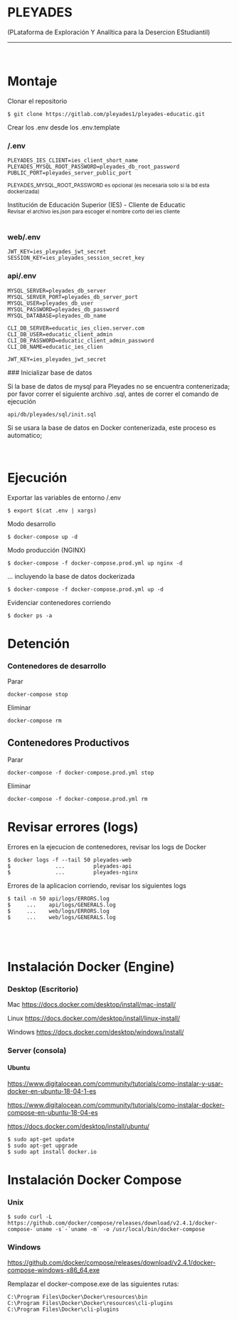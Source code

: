 # PLEYADES 
(PLataforma de Exploración Y Analítica para la Desercion EStudiantil)

----------

<small>
</small>
<br>

# Montaje
Clonar el repositorio
```console
$ git clone https://gitlab.com/pleyades1/pleyades-educatic.git
```

Crear los .env desde los .env.template 

###  /.env
```env
PLEYADES_IES_CLIENT=ies_client_short_name
PLEYADES_MYSQL_ROOT_PASSWORD=pleyades_db_root_password
PUBLIC_PORT=pleyades_server_public_port
```
<small>PLEYADES_MYSQL_ROOT_PASSWORD es opcional (es necesaria solo si la bd esta dockerizada)</small>


Institución de Educación Superior (IES) - Cliente de Educatic
<br>
<small>Revisar el archivo ies.json para escoger el nombre corto del ies cliente</small>
<br>
<br>

###  web/.env
```env
JWT_KEY=ies_pleyades_jwt_secret
SESSION_KEY=ies_pleyades_session_secret_key
```


### api/.env
```env
MYSQL_SERVER=pleyades_db_server
MYSQL_SERVER_PORT=pleyades_db_server_port
MYSQL_USER=pleyades_db_user
MYSQL_PASSWORD=pleyades_db_password
MYSQL_DATABASE=pleyades_db_name

CLI_DB_SERVER=educatic_ies_clien.server.com
CLI_DB_USER=educatic_client_admin
CLI_DB_PASSWORD=educatic_client_admin_password
CLI_DB_NAME=educatic_ies_clien

JWT_KEY=ies_pleyades_jwt_secret
```

### Inicializar base de datos

Si la base de datos de mysql para Pleyades no se encuentra contenerizada;
por favor correr el siguiente archivo .sql, antes de correr el comando de ejecución 
```
api/db/pleyades/sql/init.sql
```
Si se usara la base de datos en Docker contenerizada, este proceso es automatico;

<br>

# Ejecución

Exportar las variables de entorno /.env
```console
$ export $(cat .env | xargs)
```

Modo desarrollo 
```console
$ docker-compose up -d
```

Modo producción (NGINX)
```console
$ docker-compose -f docker-compose.prod.yml up nginx -d
```

... incluyendo la base de datos dockerizada
```console
$ docker-compose -f docker-compose.prod.yml up -d
```

Evidenciar contenedores corriendo
```console
$ docker ps -a
```


# Detención 


### Contenedores de desarrollo

Parar 
```console
docker-compose stop
```
Eliminar 
```console
docker-compose rm
```

## Contenedores Productivos
Parar
```console
docker-compose -f docker-compose.prod.yml stop
```
Eliminar 
```console
docker-compose -f docker-compose.prod.yml rm
```

# Revisar errores (logs)

Errores en la ejecucion de contenedores, revisar los logs de Docker
```console
$ docker logs -f --tail 50 pleyades-web
$              ...         pleyades-api
$              ...         pleyades-nginx
```

Errores de la aplicacion corriendo, revisar los siguientes logs 
```console
$ tail -n 50 api/logs/ERRORS.log
$     ...    api/logs/GENERALS.log
$     ...    web/logs/ERRORS.log
$     ...    web/logs/GENERALS.log
```

<br>
<br>

# Instalación Docker (Engine)


### Desktop (Escritorio)

Mac 
https://docs.docker.com/desktop/install/mac-install/

Linux
https://docs.docker.com/desktop/install/linux-install/

Windows
https://docs.docker.com/desktop/windows/install/

### Server (consola)
#### Ubuntu

https://www.digitalocean.com/community/tutorials/como-instalar-y-usar-docker-en-ubuntu-18-04-1-es

https://www.digitalocean.com/community/tutorials/como-instalar-docker-compose-en-ubuntu-18-04-es

https://docs.docker.com/desktop/install/ubuntu/

```console
$ sudo apt-get update
$ sudo apt-get upgrade
$ sudo apt install docker.io
```

# Instalación Docker Compose 
### Unix
```console
$ sudo curl -L https://github.com/docker/compose/releases/download/v2.4.1/docker-compose-`uname -s`-`uname -m` -o /usr/local/bin/docker-compose
```

### Windows
https://github.com/docker/compose/releases/download/v2.4.1/docker-compose-windows-x86_64.exe

Remplazar el docker-compose.exe de las siguientes rutas:

```console
C:\Program Files\Docker\Docker\resources\bin
C:\Program Files\Docker\Docker\resources\cli-plugins
C:\Program Files\Docker\cli-plugins
```

